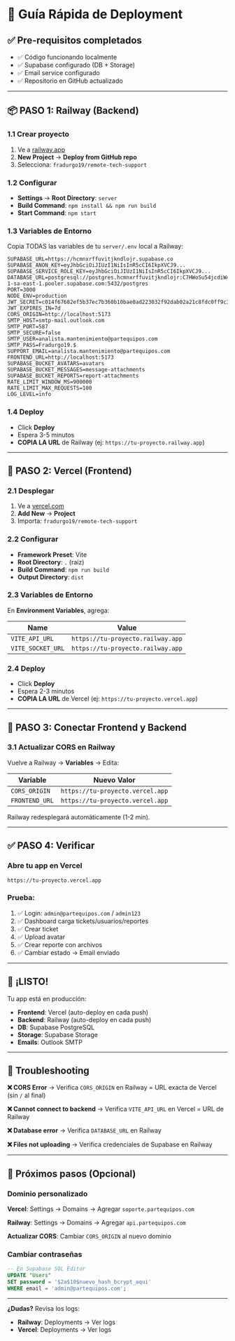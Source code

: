# 🚀 Guía Rápida de Deployment

## ✅ Pre-requisitos completados
- ✅ Código funcionando localmente
- ✅ Supabase configurado (DB + Storage)
- ✅ Email service configurado
- ✅ Repositorio en GitHub actualizado

---

## 📦 PASO 1: Railway (Backend)

### 1.1 Crear proyecto
1. Ve a [railway.app](https://railway.app)
2. **New Project** → **Deploy from GitHub repo**
3. Selecciona: `fradurgo19/remote-tech-support`

### 1.2 Configurar
- **Settings** → **Root Directory**: `server`
- **Build Command**: `npm install && npm run build`
- **Start Command**: `npm start`

### 1.3 Variables de Entorno
Copia TODAS las variables de tu `server/.env` local a Railway:

```env
SUPABASE_URL=https://hcmnxrffuvitjkndlojr.supabase.co
SUPABASE_ANON_KEY=eyJhbGciOiJIUzI1NiIsInR5cCI6IkpXVCJ9...
SUPABASE_SERVICE_ROLE_KEY=eyJhbGciOiJIUzI1NiIsInR5cCI6IkpXVCJ9...
DATABASE_URL=postgresql://postgres.hcmnxrffuvitjkndlojr:C7HWoSu54jcdiW4v@aws-1-sa-east-1.pooler.supabase.com:5432/postgres
PORT=3000
NODE_ENV=production
JWT_SECRET=c014f67682ef5b37ec7b360b10bae0ad223032f92dab02a21c8fdc0ff9c382aca02543efd23e03aa33b0f36ae96d4bec27fffe024f3ad12cfa5f865308d2b0d3
JWT_EXPIRES_IN=7d
CORS_ORIGIN=http://localhost:5173
SMTP_HOST=smtp-mail.outlook.com
SMTP_PORT=587
SMTP_SECURE=false
SMTP_USER=analista.mantenimiento@partequipos.com
SMTP_PASS=Fradurgo19.$
SUPPORT_EMAIL=analista.mantenimiento@partequipos.com
FRONTEND_URL=http://localhost:5173
SUPABASE_BUCKET_AVATARS=avatars
SUPABASE_BUCKET_MESSAGES=message-attachments
SUPABASE_BUCKET_REPORTS=report-attachments
RATE_LIMIT_WINDOW_MS=900000
RATE_LIMIT_MAX_REQUESTS=100
LOG_LEVEL=info
```

### 1.4 Deploy
- Click **Deploy**
- Espera 3-5 minutos
- **COPIA LA URL** de Railway (ej: `https://tu-proyecto.railway.app`)

---

## 🎨 PASO 2: Vercel (Frontend)

### 2.1 Desplegar
1. Ve a [vercel.com](https://vercel.com)
2. **Add New** → **Project**
3. Importa: `fradurgo19/remote-tech-support`

### 2.2 Configurar
- **Framework Preset**: Vite
- **Root Directory**: `.` (raíz)
- **Build Command**: `npm run build`
- **Output Directory**: `dist`

### 2.3 Variables de Entorno
En **Environment Variables**, agrega:

| Name | Value |
|------|-------|
| `VITE_API_URL` | `https://tu-proyecto.railway.app` |
| `VITE_SOCKET_URL` | `https://tu-proyecto.railway.app` |

### 2.4 Deploy
- Click **Deploy**
- Espera 2-3 minutos
- **COPIA LA URL** de Vercel (ej: `https://tu-proyecto.vercel.app`)

---

## 🔄 PASO 3: Conectar Frontend y Backend

### 3.1 Actualizar CORS en Railway
Vuelve a Railway → **Variables** → Edita:

| Variable | Nuevo Valor |
|----------|-------------|
| `CORS_ORIGIN` | `https://tu-proyecto.vercel.app` |
| `FRONTEND_URL` | `https://tu-proyecto.vercel.app` |

Railway redesplegará automáticamente (1-2 min).

---

## ✅ PASO 4: Verificar

### Abre tu app en Vercel
```
https://tu-proyecto.vercel.app
```

### Prueba:
1. ✅ Login: `admin@partequipos.com` / `admin123`
2. ✅ Dashboard carga tickets/usuarios/reportes
3. ✅ Crear ticket
4. ✅ Upload avatar
5. ✅ Crear reporte con archivos
6. ✅ Cambiar estado → Email enviado

---

## 🎉 ¡LISTO!

Tu app está en producción:
- **Frontend**: Vercel (auto-deploy en cada push)
- **Backend**: Railway (auto-deploy en cada push)
- **DB**: Supabase PostgreSQL
- **Storage**: Supabase Storage
- **Emails**: Outlook SMTP

---

## 🔧 Troubleshooting

**❌ CORS Error**
→ Verifica `CORS_ORIGIN` en Railway = URL exacta de Vercel (sin `/` al final)

**❌ Cannot connect to backend**
→ Verifica `VITE_API_URL` en Vercel = URL de Railway

**❌ Database error**
→ Verifica `DATABASE_URL` en Railway

**❌ Files not uploading**
→ Verifica credenciales de Supabase en Railway

---

## 📝 Próximos pasos (Opcional)

### Dominio personalizado
**Vercel**: Settings → Domains → Agregar `soporte.partequipos.com`

**Railway**: Settings → Domains → Agregar `api.partequipos.com`

**Actualizar CORS**: Cambiar `CORS_ORIGIN` al nuevo dominio

### Cambiar contraseñas
```sql
-- En Supabase SQL Editor
UPDATE "Users" 
SET password = '$2a$10$nuevo_hash_bcrypt_aqui'
WHERE email = 'admin@partequipos.com';
```

---

**¿Dudas?** Revisa los logs:
- **Railway**: Deployments → Ver logs
- **Vercel**: Deployments → Ver logs

